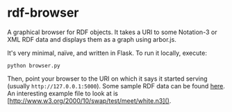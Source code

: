 rdf-browser
===========

A graphical browser for RDF objects. It takes a URI to some Notation-3 or XML RDF data and displays them as a graph using arbor.js.

It's very minimal, na&iuml;ve, and written in Flask. To run it locally, execute:

    python browser.py

Then, point your browser to the URI on which it says it started serving (usually `http://127.0.0.1:5000`). Some sample RDF data can be found [here][samples]. An interesting example file to look at is [http://www.w3.org/2000/10/swap/test/meet/white.n3]().

[samples]: http://
